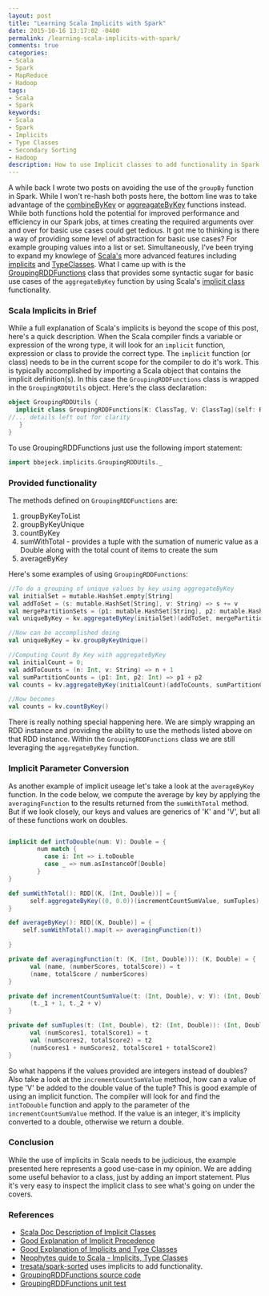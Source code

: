 ```yaml
---
layout: post
title: "Learning Scala Implicits with Spark"
date: 2015-10-16 13:17:02 -0400
permalink: /learning-scala-implicits-with-spark/
comments: true
categories: 
- Scala
- Spark
- MapReduce
- Hadoop
tags: 
- Scala
- Spark
keywords: 
- Scala
- Spark
- Implicits
- Type Classes
- Secondary Sorting
- Hadoop 
description: How to use Implicit classes to add functionality in Spark.
---
```

A while back I wrote two posts on avoiding the use of the `groupBy` function in Spark.  While I won't re-hash both posts here, the bottom line was to take advantage of the [combineByKey](http://codingjunkie.net/spark-combine-by-key/) or [aggreagateByKey](http://codingjunkie.net/spark-agr-by-key/) functions instead.  While both functions hold the potential for improved performance and efficiency in our Spark jobs, at times creating the required arguments over and over for basic use cases could get tedious.  It got me to thinking is there a way of providing some level of abstraction for basic use cases?  For example grouping values into a list or set.  Simultaneously, I've been trying to expand my knowlege of [Scala's](http://www.scala-lang.org/) more advanced features including [implicits](http://stackoverflow.com/questions/10375633/understanding-implicit-in-scala) and [TypeClasses](https://www.safaribooksonline.com/blog/2013/05/28/scala-type-classes-demystified/).  What I came up with is the [GroupingRDDFunctions](https://github.com/bbejeck/spark-experiments/blob/master/src/main/scala-2.10/bbejeck/implicits/GroupingRDDUtils.scala) class that provides some syntactic sugar for basic use cases of the `aggregateByKey` function by using Scala's [implicit class](http://docs.scala-lang.org/overviews/core/implicit-classes.html) functionality.
<!--more-->
### Scala Implicits in Brief
While a full explanation of Scala's implicits is beyond the scope of this post, here's a quick description.  When the Scala compiler finds a variable or expression of the wrong type, it will look for an `implicit` function, expression or class to provide the correct type.  The `implicit` function (or class) needs to be in the current scope for the compiler to do it's work.  This is typically accomplished by importing a Scala object that contains the implicit definition(s).  In this case the `GroupingRDDFunctions` class is wrapped in the `GroupingRDDUtils` object.  Here's the class declaration:
```scala GroupingRDDFunctions Declaration
object GroupingRDDUtils {
  implicit class GroupingRDDFunctions[K: ClassTag, V: ClassTag](self: RDD[(K, V)]) extends Logging with Serializable {
//... details left out for clarity
   }
}
```
To use GroupingRDDFunctions just use the following import statement:
```scala Import Statement
import bbejeck.implicits.GroupingRDDUtils._
```
### Provided functionality

The methods defined on `GroupingRDDFunctions` are:

 1.   groupByKeyToList
 2.   groupByKeyUnique
 3.   countByKey
 4.   sumWithTotal - provides a tuple with the sumation of numeric value as a Double along with the total count of items to create the sum
 5.   averageByKey
    
Here's some examples of using `GroupingRDDFunctions`:
```scala Examples
//To do a grouping of unique values by key using aggregateByKey
val initialSet = mutable.HashSet.empty[String]
val addToSet = (s: mutable.HashSet[String], v: String) => s += v
val mergePartitionSets = (p1: mutable.HashSet[String], p2: mutable.HashSet[String]) => p1 ++= p2
val uniqueByKey = kv.aggregateByKey(initialSet)(addToSet, mergePartitionSets)

//Now can be accomplished doing
val uniqueByKey = kv.groupByKeyUnique()

//Computing Count By Key with aggregateByKey
val initialCount = 0;
val addToCounts = (n: Int, v: String) => n + 1
val sumPartitionCounts = (p1: Int, p2: Int) => p1 + p2
val counts = kv.aggregateByKey(initialCount)(addToCounts, sumPartitionCounts) 

//Now becomes
val counts = kv.countByKey()
```   
There is really nothing special happening here.  We are simply wrapping an RDD instance and providing the ability to use the methods listed above on that RDD instance.  Within the `GroupingRDDFunctions` class we are still leveraging the `aggregateByKey` function. 

### Implicit Parameter Conversion
As another example of implicit useage let's take a look at the `averageByKey` function.  In the code below, we compute the average by key by applying the `averagingFunction` to the results returned from the `sumWithTotal` method.  But if we look closely, our keys and values are generics of 'K' and 'V', but all of these functions work on doubles.
```scala Implicit Function Example

implicit def intToDouble(num: V): Double = {
        num match {
          case i: Int => i.toDouble
          case _ => num.asInstanceOf[Double]
        }
}

def sumWithTotal(): RDD[(K, (Int, Double))] = {
      self.aggregateByKey((0, 0.0))(incrementCountSumValue, sumTuples)
}

def averageByKey(): RDD[(K, Double)] = {
    self.sumWithTotal().map(t => averagingFunction(t))

}

private def averagingFunction(t: (K, (Int, Double))): (K, Double) = {
      val (name, (numberScores, totalScore)) = t
      (name, totalScore / numberScores)
}

private def incrementCountSumValue(t: (Int, Double), v: V): (Int, Double) = {
      (t._1 + 1, t._2 + v)
}

private def sumTuples(t: (Int, Double), t2: (Int, Double)): (Int, Double) = {
      val (numScores1, totalScore1) = t
      val (numScores2, totalScore2) = t2
      (numScores1 + numScores2, totalScore1 + totalScore2)
}
```
So what happens if the values provided are integers instead of doubles?  Also take a look at the `incrementCountSumValue` method, how can a value of type 'V' be added to the double value of the tuple?  This is good example of using an implicit function.  The compiler will look for and find the `intToDouble` function and apply to the parameter of the `incrementCountSumValue` method.  If the value is an integer, it's implicity converted to a double, otherwise we return a double. 

### Conclusion
While the use of implicits in Scala needs to be judicious, the example presented here represents a good use-case in my opinion.  We are adding some useful behavior to a class, just by adding an import statement.  Plus it's very easy to inspect the implicit class to see what's going on under the covers.

### References

*   [Scala Doc Description of Implicit Classes](http://docs.scala-lang.org/overviews/core/implicit-classes.html)
*   [Good Explanation of Implicit Precedence](http://eed3si9n.com/implicit-parameter-precedence-again)
*   [Good Explanation of Implicits and Type Classes](http://www.cakesolutions.net/teamblogs/demystifying-implicits-and-typeclasses-in-scala)
*   [Neophytes guide to Scala - Implicits, Type Classes](http://danielwestheide.com/blog/2013/02/06/the-neophytes-guide-to-scala-part-12-type-classes.html)
*   [tresata/spark-sorted](https://github.com/tresata/spark-sorted) uses implicits to add functionality.
*   [GroupingRDDFunctions source code](https://github.com/bbejeck/spark-experiments/blob/master/src/main/scala-2.10/bbejeck/implicits/GroupingRDDUtils.scala)
*   [GroupingRDDFunctions unit test](https://github.com/bbejeck/spark-experiments/blob/master/src/test/scala-2.10/bbejeck/implicits/GroupingRDDFunctionsTest.scala)

 